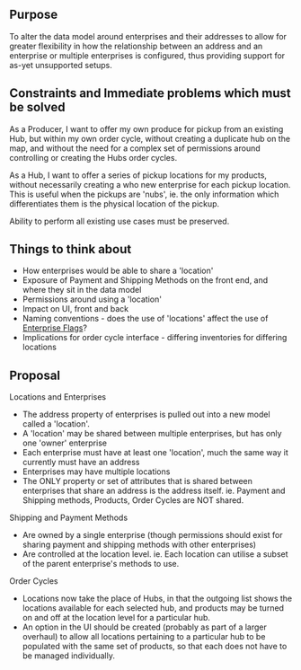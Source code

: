 ## Purpose
To alter the data model around enterprises and their addresses to allow for greater flexibility in how the relationship between an address and an enterprise or multiple enterprises is configured, thus providing support for as-yet unsupported setups.

## Constraints and Immediate problems which must be solved
As a Producer, I want to offer my own produce for pickup from an existing Hub, but within my own order cycle, without creating a duplicate hub on the map, and without the need for a complex set of permissions around controlling or creating the Hubs order cycles.

As a Hub, I want to offer a series of pickup locations for my products, without necessarily creating a who new enterprise for each pickup location. This is useful when the pickups are 'nubs', ie. the only information which differentiates them is the physical location of the pickup.

Ability to perform all existing use cases must be preserved.

## Things to think about
* How enterprises would be able to share a 'location'
* Exposure of Payment and Shipping Methods on the front end, and where they sit in the data model
* Permissions around using a 'location'
* Impact on UI, front and back
* Naming conventions - does the use of 'locations' affect the use of [Enterprise Flags](https://github.com/openfoodfoundation/openfoodnetwork/wiki/Enterprise-Flags)?
* Implications for order cycle interface - differing inventories for differing locations

## Proposal
Locations and Enterprises
* The address property of enterprises is pulled out into a new model called a 'location'.
* A 'location' may be shared between multiple enterprises, but has only one 'owner' enterprise
* Each enterprise must have at least one 'location', much the same way it currently must have an address
* Enterprises may have multiple locations
* The ONLY property or set of attributes that is shared between enterprises that share an address is the address itself. ie. Payment and Shipping methods, Products, Order Cycles are NOT shared.

Shipping and Payment Methods
* Are owned by a single enterprise (though permissions should exist for sharing payment and shipping methods with other enterprises)
* Are controlled at the location level. ie. Each location can utilise a subset of the parent enterprise's methods to use.

Order Cycles
* Locations now take the place of Hubs, in that the outgoing list shows the locations available for each selected hub, and products may be turned on and off at the location level for a particular hub.
* An option in the UI should be created (probably as part of a larger overhaul) to allow all locations pertaining to a particular hub to be populated with the same set of products, so that each does not have to be managed individually.